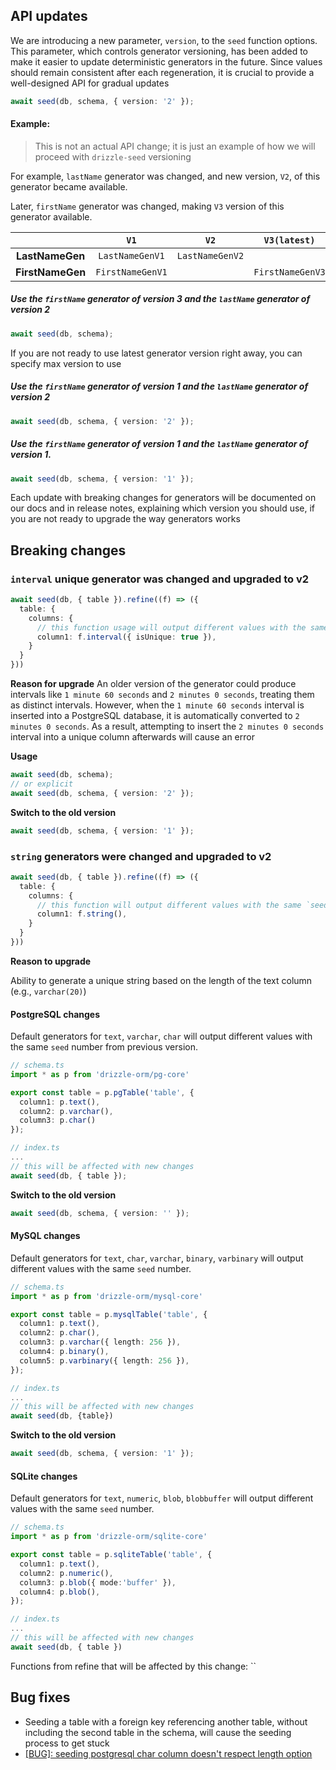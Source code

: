 ## API updates

We are introducing a new parameter, `version`, to the `seed` function options. This parameter, which controls generator versioning, has been added to make it easier to update deterministic generators in the future. Since values should remain consistent after each regeneration, it is crucial to provide a well-designed API for gradual updates

```ts
await seed(db, schema, { version: '2' });
```

#### Example:

> This is not an actual API change; it is just an example of how we will proceed with `drizzle-seed` versioning

For example, `lastName` generator was changed, and new version, `V2`, of this generator became available.

Later, `firstName` generator was changed, making `V3` version of this generator available.

|                  |       `V1`       |      `V2`       |   `V3(latest)`   |
| :--------------: | :--------------: | :-------------: | :--------------: |
| **LastNameGen**  | `LastNameGenV1`  | `LastNameGenV2` |                  |
| **FirstNameGen** | `FirstNameGenV1` |                 | `FirstNameGenV3` |


##### Use the `firstName` generator of version 3 and the `lastName` generator of version 2
```ts
await seed(db, schema);
```

If you are not ready to use latest generator version right away, you can specify max version to use

##### Use the `firstName` generator of version 1 and the `lastName` generator of version 2
```ts
await seed(db, schema, { version: '2' });
```

##### Use the `firstName` generator of version 1 and the `lastName` generator of version 1.
```ts
await seed(db, schema, { version: '1' });
```

Each update with breaking changes for generators will be documented on our docs and in release notes, explaining which version you should use, if you are not ready to upgrade the way generators works

## Breaking changes

### `interval` unique generator was changed and upgraded to v2

```ts
await seed(db, { table }).refine((f) => ({
  table: {
    columns: {
      // this function usage will output different values with the same `seed` number from previous version
      column1: f.interval({ isUnique: true }),
    }
  }
}))
```

**Reason for upgrade**
An older version of the generator could produce intervals like `1 minute 60 seconds` and `2 minutes 0 seconds`, treating them as distinct intervals.
However, when the `1 minute 60 seconds` interval is inserted into a PostgreSQL database, it is automatically converted to `2 minutes 0 seconds`. As a result, attempting to insert the `2 minutes 0 seconds` interval into a unique column afterwards will cause an error

**Usage**
```ts
await seed(db, schema);
// or explicit
await seed(db, schema, { version: '2' });
```

**Switch to the old version**
```ts
await seed(db, schema, { version: '1' });
```

### `string` generators were changed and upgraded to v2

```ts
await seed(db, { table }).refine((f) => ({
  table: {
    columns: {
      // this function will output different values with the same `seed` number from previous version
      column1: f.string(),
    }
  }
}))
```

**Reason to upgrade**

Ability to generate a unique string based on the length of the text column (e.g., `varchar(20)`)

#### PostgreSQL changes

Default generators for `text`, `varchar`, `char` will output different values with the same `seed` number from previous version.

```ts
// schema.ts
import * as p from 'drizzle-orm/pg-core'

export const table = p.pgTable('table', {
  column1: p.text(),
  column2: p.varchar(),
  column3: p.char()
});

// index.ts
...
// this will be affected with new changes
await seed(db, { table });
```

**Switch to the old version**
```ts
await seed(db, schema, { version: '' });
```

#### MySQL changes

Default generators for `text`, `char`, `varchar`, `binary`, `varbinary` will output different values with the same `seed` number.

```ts
// schema.ts
import * as p from 'drizzle-orm/mysql-core'

export const table = p.mysqlTable('table', {
  column1: p.text(),
  column2: p.char(),
  column3: p.varchar({ length: 256 }),
  column4: p.binary(),
  column5: p.varbinary({ length: 256 }),
});

// index.ts
...
// this will be affected with new changes
await seed(db, {table})
```

**Switch to the old version**
```ts
await seed(db, schema, { version: '1' });
```

#### SQLite changes

Default generators for `text`, `numeric`, `blob`, `blobbuffer` will output different values with the same `seed` number.
```ts
// schema.ts
import * as p from 'drizzle-orm/sqlite-core'

export const table = p.sqliteTable('table', {
  column1: p.text(),
  column2: p.numeric(),
  column3: p.blob({ mode:'buffer' }),
  column4: p.blob(),
});

// index.ts
...
// this will be affected with new changes
await seed(db, { table })
```

Functions from refine that will be affected by this change: ``

## Bug fixes
- Seeding a table with a foreign key referencing another table, without including the second table in the schema, will cause the seeding process to get stuck
- [[BUG]: seeding postgresql char column doesn't respect length option](https://github.com/drizzle-team/drizzle-orm/issues/3774)